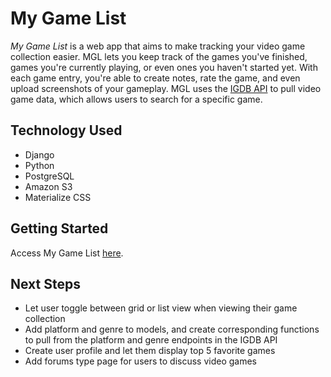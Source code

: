 # My Game List
*My Game List* is a web app that aims to make tracking your video game collection easier. MGL lets you keep track of the games you've finished, games you're currently playing, or even ones you haven't started yet. With each game entry, you're able to create notes, rate the game, and even upload screenshots of your gameplay. MGL uses the [IGDB API](https://api-docs.igdb.com/#getting-started) to pull video game data, which allows users to search for a specific game.

## Technology Used
- Django
- Python
- PostgreSQL
- Amazon S3
- Materialize CSS

## Getting Started
Access My Game List [here](https://my-game-list-jtnguyen45-7c12e6e9c889.herokuapp.com/).

## Next Steps
- Let user toggle between grid or list view when viewing their game collection
- Add platform and genre to models, and create corresponding functions to pull from the platform and genre endpoints in the IGDB API
- Create user profile and let them display top 5 favorite games
- Add forums type page for users to discuss video games